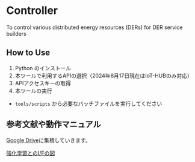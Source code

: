 # Controller
To control various distributed energy resources (DERs) for DER service builders

## How to Use
1. Python のインストール
2. 本ツールで利用するAPIの選択（2024年8月17日現在はIoT-HUBのみ対応）
3. APIアクセスキーの取得
4. 本ツールの実行
  - `tools/scripts` から必要なバッチファイルを実行してください 


## 参考文献や動作マニュアル
[Google Drive](https://drive.google.com/drive/folders/196UOfYqHFDTonQh8NCdOVm2RNF1meveH?usp=sharing)に集積していきます。   

[強化学習とのI/Fの図](https://boardmix.com/app/share/CAE.CNX6ICAFKhZLQnc3cUZVU0ctYkJUUU9CVGJJWDBnMAVAAQ，リンクをクリックして、Boardmix)
